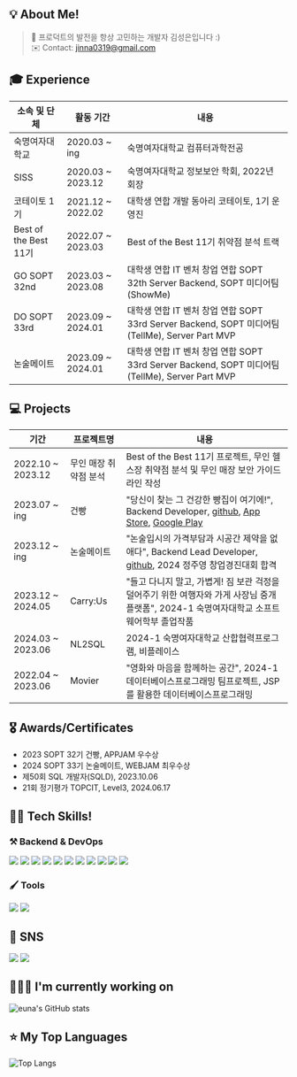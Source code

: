 <h2>💡 About Me!  </h2>

> 💜 프로덕트의 발전을 항상 고민하는 개발자 김성은입니다 :)
> <br>
> ✉️ Contact: jinna0319@gmail.com

<h2>🎓 Experience</h2>

| 소속 및 단체          | 활동 기간         | 내용                                                                                           |
| --------------------- | ----------------- | ---------------------------------------------------------------------------------------------- |
| 숙명여자대학교        | 2020.03 ~ ing     | 숙명여자대학교 컴퓨터과학전공                                                                  |
| SISS                  | 2020.03 ~ 2023.12 | 숙명여자대학교 정보보안 학회, 2022년 회장                                                      |
| 코테이토 1기          | 2021.12 ~ 2022.02 | 대학생 연합 개발 동아리 코테이토, 1기 운영진                                                   |
| Best of the Best 11기 | 2022.07 ~ 2023.03 | Best of the Best 11기 취약점 분석 트랙                                                         |
| GO SOPT 32nd          | 2023.03 ~ 2023.08 | 대학생 연합 IT 벤처 창업 연합 SOPT 32th Server Backend, SOPT 미디어팀(ShowMe)                  |
| DO SOPT 33rd          | 2023.09 ~ 2024.01 | 대학생 연합 IT 벤처 창업 연합 SOPT 33rd Server Backend, SOPT 미디어팀(TellMe), Server Part MVP |
| 논술메이트            | 2023.09 ~ 2024.01 | 대학생 연합 IT 벤처 창업 연합 SOPT 33rd Server Backend, SOPT 미디어팀(TellMe), Server Part MVP |

<h2>💻 Projects</h3>

| 기간              | 프로젝트명            | 내용          |
| ----------------- | --------------------- | ------------- |
| 2022.10 ~ 2023.12 | 무인 매장 취약점 분석 | Best of the Best 11기 프로젝트, 무인 헬스장 취약점 분석 및 무인 매장 보안 가이드라인 작성 |
| 2023.07 ~ ing | 건빵                  | "당신이 찾는 그 건강한 빵집이 여기에!", Backend Developer, <a href="https://github.com/GEON-PPANG/GEON-PPANG-SERVER">github</a>, <a href="https://apps.apple.com/kr/app/%EA%B1%B4%EB%B9%B5-%EB%8B%B9%EC%8B%A0%EC%9D%B4-%EC%B0%BE%EB%8A%94-%EA%B7%B8-%EA%B1%B4%EA%B0%95%ED%95%9C-%EB%B9%B5%EC%A7%91%EC%9D%B4-%EC%97%AC%EA%B8%B0%EC%97%90/id6467130761">App Store</a>, <a href="https://play.google.com/store/apps/details?id=com.sopt.geonppang&pli=1">Google Play</a> |
| 2023.12 ~ ing | 논술메이트            | "논술입시의 가격부담과 시공간 제약을 없애다", Backend Lead Developer, <a href="https://github.com/nonsoolmate-official/nonsoolmate-server">github</a>, 2024 정주영 창업경진대회 합격  |
| 2023.12 ~ 2024.05 | Carry:Us              | "들고 다니지 말고, 가볍게! 짐 보관 걱정을 덜어주기 위한 여행자와 가게 사장님 중개 플랫폼", 2024-1 숙명여자대학교 소프트웨어학부 졸업작품 |
| 2024.03 ~ 2023.06 | NL2SQL                | 2024-1 숙명여자대학교 산합협력프로그램, 비플레이스 |
| 2022.04 ~ 2023.06 | Movier                | "영화와 마음을 함께하는 공간", 2024-1 데이터베이스프로그래밍 팀프로젝트, JSP를 활용한 데이터베이스프로그래밍 |

<h2>🎖️ Awards/Certificates</h2>

- 2023 SOPT 32기 건빵, APPJAM 우수상
  <br/>
- 2024 SOPT 33기 논술메이트, WEBJAM 최우수상
  <br/>
- 제50회 SQL 개발자(SQLD), 2023.10.06
  <br>
- 21회 정기평가 TOPCIT, Level3, 2024.06.17

<h2>👨‍💻 Tech Skills!  </h2>
<h3>⚒ Backend & DevOps</h3>
<div>
<img src ="https://img.shields.io/badge/Python-blue.svg?&style=for-the-badge&logo=Python&logoColor=white"/> <img src ="https://img.shields.io/badge/java-%23ED8B00.svg?style=for-the-badge&logo=openjdk&logoColor=white"/> <img src="https://img.shields.io/badge/mysql-4479A1?style=for-the-badge&logo=mysql&logoColor=white"> <img src="https://img.shields.io/badge/awsec2-232F3E?style=for-the-badge&logo=amazonec2&logoColor=white"> <img src="https://img.shields.io/badge/gradle-02303A?style=for-the-badge&logo=gradle&logoColor=white"> <img src="https://img.shields.io/badge/nginx-%23009639.svg?style=for-the-badge&logo=nginx&logoColor=white"> <img src="https://img.shields.io/badge/github%20actions-%232671E5.svg?style=for-the-badge&logo=githubactions&logoColor=white"> <img src="https://img.shields.io/badge/docker-2496ED?style=for-the-badge&logo=docker&logoColor=white"> <img src="https://img.shields.io/badge/redis-DC382D?style=for-the-badge&logo=redis&logoColor=white"> <img src="https://img.shields.io/badge/awss3-569A31?style=for-the-badge&logo=amazons3&logoColor=white"> <img src="https://img.shields.io/badge/awsrds-527FFF?style=for-the-badge&logo=amazonrds&logoColor=white">
</div>

<h3> 🖌️ Tools </h3> 
<div></dev><img src="https://img.shields.io/badge/VS Code-007ACC?style=for-the-badge&logo=Visual Studio Code&logoColor=white" /> <img src="https://img.shields.io/badge/IntelliJ IDEA-2C2255?style=for-the-badge&logo=IntelliJ IDEA&logoColor=white" />
</div>


<h2>📝 SNS </h2>
<div>
<a href="https://velog.io/@euna"><img src ="https://img.shields.io/badge/Velog-20C997.svg?&style=for-the-badge&logo=Velog&logoColor=white"/></a>
<a href="https://github.com/sung-silver/"><img src ="https://img.shields.io/badge/Github-181717.svg?&style=for-the-badge&logo=GitHub&logoColor=white"/></a>
</div>

<h2>👩🏻‍💻 I'm currently working on</h2>

![euna's GitHub stats](https://github-readme-stats.vercel.app/api?username=sung-silver&theme=dracula)

<h2>⭐️ My Top Languages</h2>

![Top Langs](https://github-readme-stats.vercel.app/api/top-langs/?username=sung-silver&layout=compact&theme=dracula)
